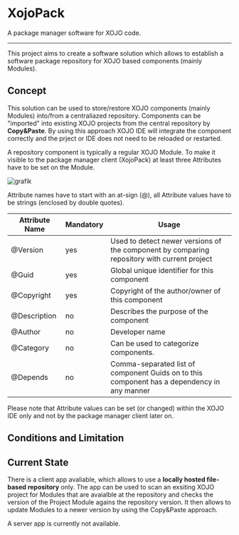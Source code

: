 # XojoPack

A package manager software for XOJO code. 

<hr/>

This project aims to create a software solution which allows to establish a software package repository for XOJO based components (mainly Modules).

## Concept

This solution can be used to store/restore XOJO components (mainly Modules) into/from a centraliazed repository. Components can be "imported" into existing XOJO projects from the central repository by **Copy&Paste**. By using this approach XOJO IDE will integrate the component correctly and the prject or IDE does not need to be reloaded or restarted.

A repository component is typically a regular XOJO Module. To make it visible to the package manager client (XojoPack) at least three Attributes have to be set on the Module.

![grafik](https://user-images.githubusercontent.com/73022584/199735219-fc5d4a2c-23a1-4ca1-bf44-a60149d2deb4.png)

Attribute names have to start with an at-sign (@), all Attribute values have to be strings (enclosed by double quotes).

| Attribute Name | Mandatory | Usage |
| --- | --- | --- |
| @Version | yes | Used to detect newer versions of the component by comparing repository with current project |
| @Guid | yes | Global unique identifier for this component |
| @Copyright | yes | Copyright of the author/owner of this component |
| @Description | no | Describes the purpose of the component |
| @Author | no | Developer name |
| @Category | no | Can be used to categorize components. |
| @Depends | no | Comma-separated list of component Guids on to this component has a dependency in any manner |

Please note that Attribute values can be set (or changed) within the XOJO IDE only and not by the package manager client later on.

## Conditions and Limitation

## Current State

There is a client app avaliable, which allows to use a **locally hosted file-based repository** only. The app can be used to scan an exsiting XOJO project for Modules that are avaialble at the repository and checks the version of the Project Module agains the repository version. It then allows to update Modules to a newer version by using the Copy&Paste approach.

A server app is currently not available.
